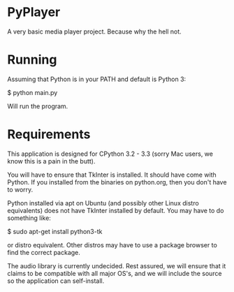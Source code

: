 PyPlayer
========

A very basic media player project. Because why the hell not.


Running
=======

Assuming that Python is in your PATH and default is Python 3:

$ python main.py

Will run the program.

Requirements
============

This application is designed for CPython 3.2 - 3.3 (sorry Mac users, we know
this is a pain in the butt).

You will have to ensure that TkInter is installed. It should have come with Python.
If you installed from the binaries on python.org, then you don't have to worry.

Python installed via apt on Ubuntu (and possibly other Linux distro equivalents)
does not have TkInter installed by default. You may have to do something like:

$ sudo apt-get install python3-tk

or distro equivalent. Other distros may have to use a package browser to find
the correct package.

The audio library is currently undecided. Rest assured, we will ensure that
it claims to be compatible with all major OS's, and we will include the
source so the application can self-install.
